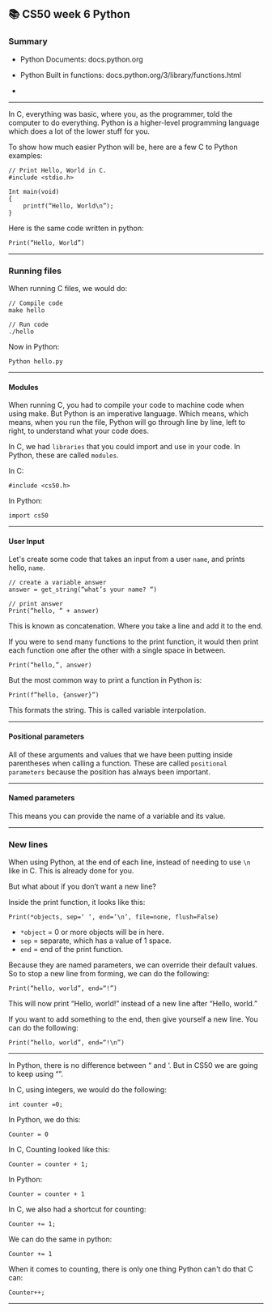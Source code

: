 ## 📚 CS50 week 6 Python

### Summary
- Python Documents: docs.python.org
- Python Built in functions: docs.python.org/3/library/functions.html

- 
---

In C, everything was basic, where you, as the programmer, told the computer to do everything. Python is a higher-level programming language which does a lot of the lower stuff for you.

To show how much easier Python will be, here are a few C to Python examples:
```
// Print Hello, World in C.
#include <stdio.h>

Int main(void)
{
	printf(“Hello, World\n”);
}
```
Here is the same code written in python:
```
Print(“Hello, World”)
```

-----
### Running files
When running C files, we would do:
```
// Compile code
make hello

// Run code
./hello
```
Now in Python:
```
Python hello.py
```

-----

#### Modules

When running C, you had to compile your code to machine code when using make. But Python is an imperative language. Which means, which means, when you run the file, Python will go through line by line, left to right, to understand what your code does.

In C, we had `libraries` that you could import and use in your code. In Python, these are called `modules`.

In C:
```
#include <cs50.h>
```
In Python:
```
import cs50
```

-----

#### User Input

Let's create some code that takes an input from a user `name`, and prints hello, `name`.
```
// create a variable answer
answer = get_string(“what’s your name? “)

// print answer
Print(“hello, “ + answer)
```
This is known as concatenation. Where you take a line and add it to the end.

If you were to send many functions to the print function, it would then print each function one after the other with a single space in between.
```
Print(“hello,”, answer)
```
But the most common way to print a function in Python is:
```
Print(f”hello, {answer}”)
```
This formats the string. This is called variable interpolation.

-----

#### Positional parameters

All of these arguments and values that we have been putting inside parentheses when calling a function. These are called `positional parameters` because the position has always been important.

-----

#### Named parameters

This means you can provide the name of a variable and its value. 

-----

### New lines

When using Python, at the end of each line, instead of needing to use `\n` like in C. This is already done for you.

But what about if you don’t want a new line?

Inside the print function, it looks like this:
```
Print(*objects, sep=‘ ‘, end=‘\n’, file=none, flush=False)
```
- `*object` = 0 or more objects will be in here.
- `sep` = separate, which has a value of 1 space.
- `end` = end of the print function.

Because they are named parameters, we can override their default values. So to stop a new line from forming, we can do the following:
```
Print(“hello, world”, end=“!”)
```
This will now print “Hello, world!” instead of a new line after “Hello, world.”

If you want to add something to the end,  then give yourself a new line. You can do the following:
```
Print(“hello, world”, end=“!\n”)
```
-----

In Python, there is no difference between “ and ‘. But in CS50 we are going to keep using “”.

In C, using integers, we would do the following:
```
int counter =0;
```
In Python, we do this:
```
Counter = 0
```

In C, Counting looked like this:
```
Counter = counter + 1;
```
In Python:
```
Counter = counter + 1
```
In C, we also had a shortcut for counting:
```
Counter += 1;
```
We can do the same in python:
```
Counter += 1
```
When it comes to counting, there is only one thing Python can't do that C can:
```
Counter++;
```

-----















